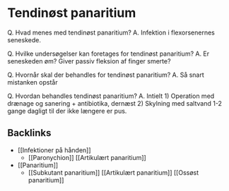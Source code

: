 # Tendinøst panaritium
Q. Hvad menes med tendinøst panaritium?
A. Infektion i flexorsenernes seneskede.

Q. Hvilke undersøgelser kan foretages for tendinøst panaritium?
A. Er seneskeden øm? Giver passiv fleksion af finger smerte? 

Q. Hvornår skal der behandles for tendinøst panaritium?
A. Så snart mistanken opstår

Q. Hvordan behandles tendinøst panaritium?
A. Intielt 1) Operation med drænage og sanering + antibiotika, dernæst 2) Skylning med saltvand 1-2 gange dagligt til der ikke længere er pus.

## Backlinks
* [[Infektioner på hånden]]
	* [[Paronychion]]
[[Artikulært panaritium]]
* [[Panaritium]]
	* [[Subkutant panaritium]]
[[Artikulært panaritium]]
[[Ossøst panaritium]]

<!-- #anki/tag/med/Orto #anki/deck/Medicine -->

<!-- {BearID:39E07CC0-1A50-4B3F-A55C-C4B4FBF7B13C-15088-0000D4001918A917} -->
